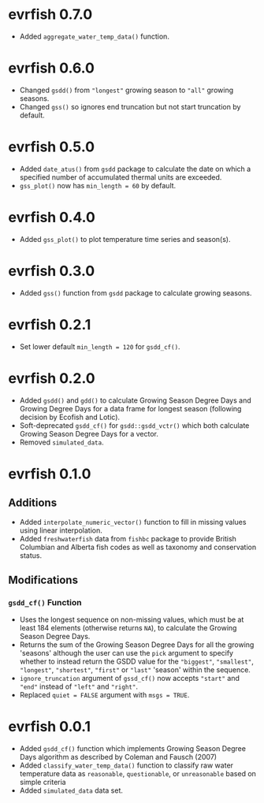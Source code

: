 <!-- NEWS.md is maintained by https://fledge.cynkra.com, contributors should not edit this file -->

# evrfish 0.7.0

- Added `aggregate_water_temp_data()` function.


# evrfish 0.6.0

- Changed `gsdd()` from `"longest"` growing season to `"all"` growing seasons.
- Changed `gss()` so ignores end truncation but not start truncation by default.


# evrfish 0.5.0

- Added `date_atus()` from `gsdd` package to calculate the date on which a specified number of accumulated thermal units are exceeded.
- `gss_plot()` now has `min_length = 60` by default.


# evrfish 0.4.0

- Added `gss_plot()` to plot temperature time series and season(s).


# evrfish 0.3.0

- Added `gss()` function from `gsdd` package to calculate growing seasons.


# evrfish 0.2.1

- Set lower default `min_length = 120` for `gsdd_cf()`.

# evrfish 0.2.0

- Added `gsdd()` and `gdd()` to calculate Growing Season Degree Days and Growing Degree Days for a data frame for longest season (following decision by Ecofish and Lotic).
- Soft-deprecated `gsdd_cf()` for `gsdd::gsdd_vctr()` which both calculate Growing Season Degree Days for a vector.
- Removed `simulated_data`.

# evrfish 0.1.0

## Additions

- Added `interpolate_numeric_vector()` function to fill in missing values using linear interpolation.
- Added `freshwaterfish` data from `fishbc` package to provide British Columbian and Alberta fish codes as well as taxonomy and conservation status.

## Modifications

### `gsdd_cf()` Function

- Uses the longest sequence on non-missing values, which must be at least 184 elements (otherwise returns `NA`), to calculate the Growing Season Degree Days.
- Returns the sum of the Growing Season Degree Days for all the growing 'seasons' although the user can use the `pick` argument to specify whether to instead return the GSDD value for the `"biggest"`, `"smallest"`, `"longest"`, `"shortest"`, `"first"` or `"last"` 'season' within the sequence.
- `ignore_truncation` argument of `gssd_cf()` now accepts `"start"` and `"end"` instead of
`"left"` and `"right"`.
- Replaced `quiet = FALSE` argument with `msgs = TRUE`.

# evrfish 0.0.1

- Added `gsdd_cf()` function which implements Growing Season Degree Days
algorithm as described by Coleman and Fausch (2007)
- Added `classify_water_temp_data()` function to classify raw water temperature
data as `reasonable`, `questionable`, or `unreasonable` based on 
simple criteria
- Added `simulated_data` data set.
